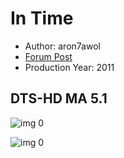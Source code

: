 # In Time

* Author: aron7awol
* [Forum Post](https://www.avsforum.com/threads/bass-eq-for-filtered-movies.2995212/post-58652018)
* Production Year: 2011

## DTS-HD MA 5.1

![img 0](https://i.imgur.com/pkKbSe2.jpg)

![img 0](https://i.imgur.com/hSxKKww.png)

